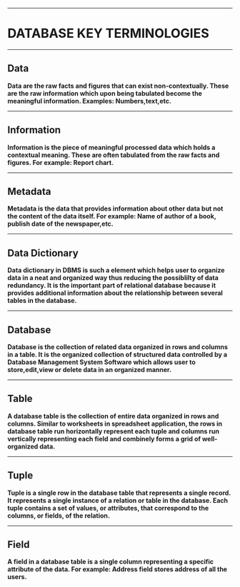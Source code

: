 
---
# DATABASE KEY TERMINOLOGIES

---

## Data
**Data are the raw facts and figures that can exist non-contextually. These are the raw information which upon being tabulated become the meaningful information. Examples: Numbers,text,etc.**

---
## Information
**Information is the piece of meaningful processed data which holds a contextual meaning. These are often tabulated from the raw facts and figures. For example: Report chart.**

---
## Metadata
**Metadata is the data that provides information about other data but not the content of the data itself. For example: Name of author of a book, publish date of the newspaper,etc.**

---
## Data Dictionary
**Data dictionary in DBMS is such a element which helps user to organize data in a neat and organized way thus reducing the possiblilty of data redundancy. It is the important part of relational database because it provides additional information about the relationship between several tables in the database.**

---
## Database
**Database is the collection of related data organized in rows and columns in a table. It is the organized collection of structured data controlled by a Database Management System Software which allows user to store,edit,view or delete data in an organized manner.**

---
## Table
**A database table is the collection of entire data organized in rows and columns. Similar to worksheets in spreadsheet application, the rows in database table run horizontally represent each tuple and columns run vertically representing each field and combinely forms a grid of well-organized data.**

---
## Tuple
**Tuple is a single row in the database table that represents a single record. It represents a single instance of a relation or table in the database. Each tuple contains a set of values, or attributes, that correspond to the columns, or fields, of the relation.**

---
## Field
**A field in a database table is a single column representing a specific attribute of the data. For example: Address field stores address of all the users.**


